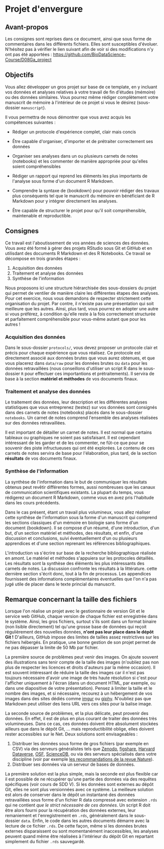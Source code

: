 # Projet d'envergure

## Avant-propos

Les consignes sont reprises dans ce document, ainsi que sous forme de commentaires dans les différents fichiers. Elles sont susceptibles d'évoluer. N'hésitez pas à vérifier le lien suivant afin de voir si des modifications n'y ont pas été apportées : https://github.com/BioDataScience-Course/D08Ga_project

## Objectifs

Vous allez développer un gros projet sur base de ce template, en y incluant vos données et analyses relatives à votre travail de fin d'études (mémoire) ou des données similaires. Vous pourrez même rédiger complètement votre manuscrit de mémoire à l'intérieur de ce projet si vous le désirez (sous-dossier `manuscript`).

Il vous permettra de nous démontrer que vous avez acquis les compétences suivantes :

- Rédiger un protocole d'expérience complet, clair mais concis

- Être capable d'organiser, d'importer et de prétraiter correctement ses données

- Organiser ses analyses dans un ou plusieurs carnets de notes (notebooks) et les commenter de manière appropriée pour qu'elles soient compréhensibles

- Rédiger un rapport qui reprend les éléments les plus importants de l'analyse sous forme d'un document R Markdown.

- Comprendre la syntaxe de {bookdown} pour pouvoir rédiger des travaux plus conséquents tel que le manuscrit du mémoire en bénéficiant de R Markdown pour y intégrer directement les analyses.

- Être capable de structurer le projet pour qu'il soit compréhensible, maintenable et reproductible.

## Consignes 

Ce travail est l'aboutissement de vos années de sciences des données. Vous avez été formé à gérer des projets RStudio sous Git et GitHub et en utilisdant des documents R Markdown et des R Notebooks. Ce travail se décompose en trois grandes étapes :

1. Acquisition des données
2. Traitement et analyse des données
3. Synthèse de l'information

Nous proposons ici une structure hiérarchisée des sous-dossiers du projet qui permet de ventiler de manière claire les différentes étapes des analyses. Pour cet exercice, nous vous demandons de respecter strictement cette organisation du projet. Par contre, il n'existe pas une présentation qui soit meilleure que les autres. Ainsi, plus tard, vous pourrez en adopter une autre si vous préférez, à condition qu'elle reste à la fois correctement structurée et parfaitement compréhensible pour vous-même autant que pour les autres !

### Acquisition des données

Dans le sous-dossier `protocols/`,  vous devez proposer un protocole clair et précis pour chaque expérience que vous réalisez. Ce protocole est directement associé aux données brutes que vous aurez obtenues, et que vous placerez dans `data/raw` pour les données brutes ou `data` pour les données retravaillées (nous conseillons d'utiliser un script R dans le sous-dossier `R` pour effectuer ces importantions et prétraitements). Il servira de base à la section **matériel et méthodes** de vos documents finaux.

### Traitement et analyse des données

Le traitement des données, leur description et les différentes analyses statistiques que vous entreprenez (testez) sur vos données sont consignés dans des carnets de notes (notebooks) placés dans le sous-dossier `notebooks`. Un carnet de notes comprend l'ensemble des analyses réalisées sur des données retravaillées. 

Il est important de détailler un carnet de notes. Il est normal que certains tableaux ou graphiques ne soient pas satisfaisant. Il est cependant intéressant de les garder et de les commenter, ne fût-ce que pour se souvenir des piste infructueuses qui ont été explorées. Le contenu de ces carnets de notes servira de base pour l'élaboration, plus tard, de la section **résultats** de vos documents finaux. 

### Synthèse de l'information

La synthèse de l'information dans le but de communiquer les résultats obtenus peut revêtir différentes formes, aussi nombreuses que les canaux de communication scientifiques existants. La plupart du temps, vous rédigerez un document R Markdown, comme vous en avez pris l'habitude dans les cours précédents.

Dans le cas présent, étant un travail plus volumineux, vous allez réaliser cette synthèse de l'information sous la forme d'un manuscrit qui comprend les sections classiques d'un mémoire en biologie sans forme d'un document {bookdown}. Il se compose d'un résumé, d'une introduction, d'un but, d'un section matériel et méthodes, des résultats, et enfin, d'une discussion et conclusions, suivi éventuellement d'un ou plusieurs apprendices et d'une section reprenant les références bibliographiques.

L'introduction va s'écrire sur base de la recherche bibliographique réalisée en amont. Le matériel et méthodes s'appuiera sur les protocoles détaillés. Les résultats sont la synthèse des éléments les plus intéressants des carnets de notes. La discussion confronte les résultats à la littérature. cette dernière section s'écrit donc, tout à la fin de processus. Les appendices fournissent des informations complémentaires éventuelles que l'on n'a pas jugé utile de placer dans le texte princial du manuscrit.

## Remarque concernant la taille des fichiers

Lorsque l'on réalise un projet avec le gestionnaire de version Git et le service web GitHub, chaque version de chaque fichier est enregistrée dans le système. Ainsi, les gros fichiers, surtout s'ils sont dans un format binaire (non lisible directement) tel qu'une grosse base de données qui reçoit régulièrement des nouvelles données, **n'ont pas leur place dans le dépôt Git !** D'ailleurs, GitHub impose des limites de tailles assez restrictives sur les fichiers hébergés. En pratique, une bonne gestion de son projet permet de ne pas dépasser la limite de 50 Mb par fichier.

La première source de problèmes peut venir des images. On ajoute souvent des illustrations sans tenir compte de la taille des images (n'oubliez pas non plus de respecter les licences et droits d'auteurs par la même occasion). Il est souvent intéressant de réduire la taille des images car il n'est pas toujours nécessaire d'avoir une image de très haute résolution si c'est pour l'afficher uniquement à l'écran (dans un document HTML, par exemple, ou dans une diapositive de votre présentation). Pensez à limiter la taille et le nombre des images, et si nécessaire, recourez à un hébergement de vos images dans des sites dédiés comme [imgur](https://imgur.com) ou [giphy](https://giphy.com). N'oubliez pas que Markdown peut utiliser des liens URL vers ces sites pour la balise image.

La seconde source de problèmes, et la plus délicate, peut provenir des données. En effet, il est de plus en plus courant de traiter des données très volumineuses. Dans ce cas, ces données doivent être absolument stockées ailleurs que dans le dépôt Git, ... mais reproductibilité oblige, elles doivent rester accessibles sur le Net. Deux solutions sont envisageables :

1. Distribuer les données sous forme de gros fichiers (par exemple en CSV) via des serveurs généralistes tels que [Zenodo](https://zenodo.org), [figshare](https://figshare.com), [Harvard Dataverse](https://dataverse.harvard.edu), [OSF](https://osf.io), [ScienceDB](http://www.scidb.cn/en), ou via des serveurs spécialisés dans votre discipline (voir par exemple [les recommandations de la revue Nature](https://www.nature.com/sdata/policies/repositories)).
2. Distribuer ses données via un serveur de bases de données.

La première solution est la plus simple, mais la seconde est plus flexible car il est possible de ne récupérer qu'une partie des données via des requêtes spécifiques (voir cours de SDD V). Si les données sont externes au dépôt Git, elles ne sont plus versionnées avec ce système. La meilleure solution est alors de conserver dans le dépôt un instantané des données retravaillées sous forme d'un fichier R data compressé avec extension `.rds` qui ne contient *que le strict nécessaire de ces données*. Un script R doit être alors fourni pour la récupération des données externes, leur remaniement et l'enregistrement en `.rds`, généralement dans le sous-dossier `data`. Enfin, le code dans les autres documents démarre avec la lecture de ce fichier `.rds`. De cette façon, même si les données brutes externes disparaissent ou sont momentanément inaccessibles, les analyses peuvent quand même être réalisées à l'intérieur du dépôt Git en repartant simplement du fichier `.rds` sauvegardé.
